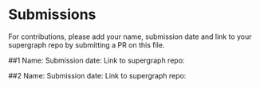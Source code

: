 # Submissions

For contributions, please add your name, submission date and link to your supergraph repo by submitting a PR on this file.

##1
Name:
Submission date:
Link to supergraph repo:

##2
Name:
Submission date:
Link to supergraph repo:
